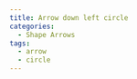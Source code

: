 ```yaml
---
title: Arrow down left circle
categories:
  - Shape Arrows
tags:
  - arrow
  - circle
---
```

